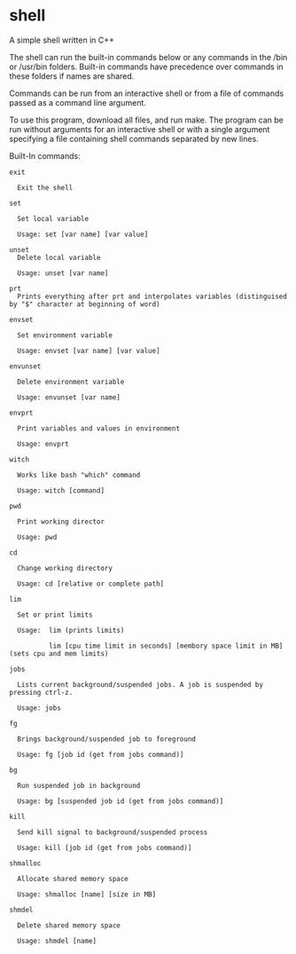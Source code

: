 # shell
A simple shell written in C++

The shell can run the built-in commands below or any commands in the /bin or /usr/bin folders.
Built-in commands have precedence over commands in these folders if names are shared. 

Commands can be run from an interactive shell or from a file of commands passed as a command line argument.

To use this program, download all files, and run make. The program can be run without arguments for an interactive shell
or with a single argument specifying a file containing shell commands separated by new lines.

Built-In commands:
  
    exit
  
      Exit the shell
    
    set
    
      Set local variable
    
      Usage: set [var name] [var value]
    
    unset
      Delete local variable
    
      Usage: unset [var name]
  
    prt
      Prints everything after prt and interpolates variables (distinguised by "$" character at beginning of word)
  
    envset
      
      Set environment variable
      
      Usage: envset [var name] [var value]
    
    envunset
      
      Delete environment variable
      
      Usage: envunset [var name]
    
    envprt
    
      Print variables and values in environment
    
      Usage: envprt
  
    witch
    
      Works like bash "which" command
    
      Usage: witch [command]
  
    pwd
      
      Print working director
      
      Usage: pwd

    cd
      
      Change working directory
      
      Usage: cd [relative or complete path]

    lim
      
      Set or print limits
      
      Usage:  lim (prints limits)
              
              lim [cpu time limit in seconds] [membory space limit in MB] (sets cpu and mem limits)

    jobs
      
      Lists current background/suspended jobs. A job is suspended by pressing ctrl-z.
      
      Usage: jobs

    fg
      
      Brings background/suspended job to foreground
      
      Usage: fg [job id (get from jobs command)]

    bg
      
      Run suspended job in background
      
      Usage: bg [suspended job id (get from jobs command)]

    kill
      
      Send kill signal to background/suspended process
      
      Usage: kill [job id (get from jobs command)]

    shmalloc
      
      Allocate shared memory space
      
      Usage: shmalloc [name] [size in MB]

    shmdel
      
      Delete shared memory space
      
      Usage: shmdel [name]


